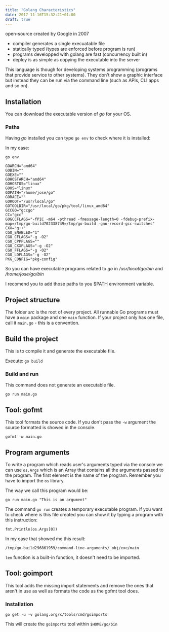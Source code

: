 ```yaml
---
title: "Golang Characteristics"
date: 2017-11-16T15:32:21+01:00
draft: true
---
```


open-source created by Google in 2007
- compiler generates a single execuatable file
- statically typed (types are enforced before program is run)
- programs developped with golang are fast (concurrency built in)
- deploy is as simple as copying the executable into the server

This language is though for developing systems programming (programs that provide service to other systems). They don't show a graphic interface but instead they can be run via the command line (such as APIs, CLI apps and so on).


## Installation

You can download the executable version of _go_ for your OS.

### Paths

Having _go_ installed you can type `go env` to check where it is installed:

In my case: 

```
go env

GOARCH="amd64"
GOBIN=""
GOEXE=""
GOHOSTARCH="amd64"
GOHOSTOS="linux"
GOOS="linux"
GOPATH="/home/jose/go"
GORACE=""
GOROOT="/usr/local/go"
GOTOOLDIR="/usr/local/go/pkg/tool/linux_amd64"
GCCGO="gccgo"
CC="gcc"
GOGCCFLAGS="-fPIC -m64 -pthread -fmessage-length=0 -fdebug-prefix-map=/tmp/go-build702338749=/tmp/go-build -gno-record-gcc-switches"
CXX="g++"
CGO_ENABLED="1"
CGO_CFLAGS="-g -O2"
CGO_CPPFLAGS=""
CGO_CXXFLAGS="-g -O2"
CGO_FFLAGS="-g -O2"
CGO_LDFLAGS="-g -O2"
PKG_CONFIG="pkg-config"
```

So you can have executable programs related to _go_ in _/usr/local/go/bin_ and _/home/jose/go/bin_

I recomend you to add those paths to you $PATH environment variable.

## Project structure

The folder _src_ is the root of every project.
All runnable Go programs must have a `main` package and one `main` function.
If your project only has one file, call it `main.go` - this is a convention.


## Build the project

This is to compile it and generate the executable file. 

Execute: 
`go build`

### Build and run

This command does not generate an executable file.

`go run main.go`

## Tool: gofmt

This tool formats the source code. If you don't pass the `-w` argument the source formatted is showed in the console.

`gofmt -w main.go`

## Program arguments

To write a program which reads user's arguments typed via the console we can use `os.Args` which is an Array that contains all the arguments passed to the program. The first element is the name of the program.
Remember you have to import the `os` library.

The way we call this program would be:

```
go run main.go "This is an argument"
```

The command `go run` creates a temporary executable program. If you want to check where is this file created you can show it by typing a program with this instruction: 

```
fmt.Println(os.Args[0])
```

In my case that showed me this result: 

```
/tmp/go-build296861959/command-line-arguments/_obj/exe/main
```


`len` function is a built-in function, it doesn't need to be imported.


## Tool: goimport

This tool adds the missing import statements and remove the ones that aren't in use as well as formats the code as the gofmt tool does.

### Installation

```
go get -u -v golang.org/x/tools/cmd/goimports
```

This will create the `goimports` tool within `$HOME/go/bin`


## 
